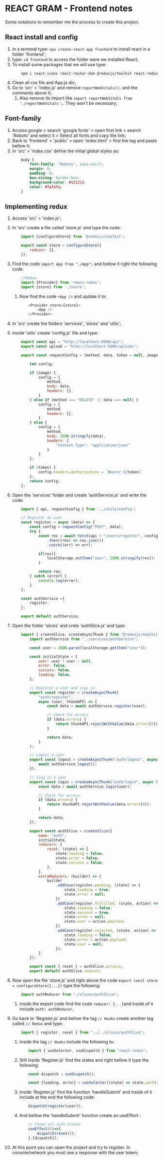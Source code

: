 # REACT GRAM - Frontend notes

Some notations to remember me the process to create this project.

## React install and config

1. In a terminal type: ```npx create-react-app frontend``` to install react in a folder 'frontend';
2. type: ```cd frontend``` to access the folder were we installed React;
3. To install some packages that we will use type:
    ```
        npm i react-icons react-router-dom @reduxjs/toolkit react-redux
    ```
4. Clean all css file and App.js div;
5. Go to 'src' > 'index.js' and remove ```reportWebVitals();``` and the comments above it;
    1. Also remove its import like ```import reportWebVitals from './reportWebVitals';```. They won't be necessary;


## Font-family

1. Access google > search 'google fonts' > open first link > search 'Roboto' and select it > Select all fonts and copy the link;
2. Back to 'frontend' > 'public' > open 'index.html' > find the tag <title>ReactGram</title> and paste bellow it;
3. In 'src' > 'index.css' define the initial global styles as:
    ```css
        body {
            font-family: "Roboto", sans-serif;
            margin: 0;
            padding: 0;
            box-sizing: border-box;
            background-color: #121212;
            color: #fafafa;
        }
    ```
## Implementing redux

1. Access 'src' > 'index.js';
2. In 'src' create a file called 'store.js' and type the code:
    ```javascript
        import {configureStore} from '@reduxjs/toolkit';

        export const store = configureStore({
            reducer: {},
        });
    ```
3. Find the code ```import App from "./App";``` and bellow it right the following code:
    ```javascript
        //Redux
        import {Provider} from 'react-redux';
        import {store} from './store';
    ```
    1. Now find the code ```<App />``` and update it to:
        ```javascript
            <Provider store={store}>
                <App />
            </Provider>
        ```    
4. In 'src' create the folders 'services', 'slices' and 'utils';
5. Inside 'utils' create 'config.js' file and type:
    ```javascript
        export const api = "http://localhost:5000/api";
        export const upload = "http://localhost:5000/uploads";

        export const requestConfig = (method, data, token = null, image = null) => {

            let config;

            if (image) {
                config = {
                    method,
                    body: data,
                    headers: {},
                }
            } else if (method === "DELETE" || data === null) {
                config = {
                    method,
                    headers: {},
                }
            } else {
                config = {
                    method,
                    body: JSON.stringify(data),
                    headers: {
                        "Content-Type": "application/json"
                    }
                }
            };

            if (token) {
                config.headers.Authorization = `Bearer ${token}`
            };
            return config;
        };
    ```
6. Open the 'services' folder and create 'authService.js' and write the code:
    ```javascript
        import { api, requestConfig } from '../utils/config';

        // Register an user
        const register = async (data) => {
            const config = requestConfig("POST", data);
            try {
                const res = await fetch(api + "/users/register", config)
                    .then((res) => res.json())
                    .catch((err) => err);

                if(res){
                    localStorage.setItem("user", JSON.stringify(res));
                }

                return res;
            } catch (error) {
                console.log(error);
            }
        };

        const authService ={
            register,
        };

        export default authService;
    ```
7. Open the folder 'slices' and crete 'authSlice.js' and type:
    ```javascript
        import { createSlice, createAsyncThunk } from "@reduxjs/toolkit";
            import authService from "../services/authService";

            const user = JSON.parse(localStorage.getItem("user"));

            const initialState = {
                user: user ? user : null,
                error: false,
                success: false,
                loading: false,
            };

            // Register a user and sign in
            export const register = createAsyncThunk(
                "auth/register",
                async (user, thunkAPI) => {
                    const data = await authService.register(user);

                    // Check for errors
                    if (data.errors) {
                        return thunkAPI.rejectWithValue(data.errors[0]);
                    }

                    return data;
                }
            );

            // Logout a user
            export const logout = createAsyncThunk("auth/logout", async () => {
                await authService.logout();
            });

            // Sing in a user
            export const login = createAsyncThunk("auth/login", async (user, thunkAPI) => {
                const data = await authService.login(user);

                // Check for errors
                if (data.errors) {
                    return thunkAPI.rejectWithValue(data.errors[0]);
                }

                return data;
            });

            export const authSlice = createSlice({
                name: "auth",
                initialState,
                reducers: {
                    reset: (state) => {
                        state.loading = false;
                        state.error = false;
                        state.success = false;
                    },
                },
                extraReducers: (builder) => {
                    builder
                        .addCase(register.pending, (state) => {
                            state.loading = true;
                            state.error = null;
                        })
                        .addCase(register.fulfilled, (state, action) => {
                            state.loading = false;
                            state.success = true;
                            state.error = null;
                            state.user = action.payload;
                        })
                        .addCase(register.rejected, (state, action) => {
                            state.loading = false;
                            state.error = action.payload;
                            state.user = null;
                        });
                },
            });

            export const { reset } = authSlice.actions;
            export default authSlice.reducer;

    ```
8. Now open the file 'store.js' and right above the code ```export const store = configureStore({...})``` type the following:
    ```javascript
        import authReducer from "./slices/authSlice";    
    ```
    1. inside the export code find the code ```reducer: {...}```and inside of it include ```auth: authReducer,``` 

9. Go back to 'Register.js'  and bellow the tag ```// Hooks``` create another tag called ```// Redux``` and type:
    ```javascript
        import { register, reset } from "../../slices/authSlice";
    ```
    1. Inside the tag ```// Hooks``` include the following to:
        ```javascript
            import { useSelector, useDispatch } from "react-redux";
        ```
    2. Still inside 'Register.js' find the states and right bellow it type the following:
        ```javascript
            const dispatch = useDispatch();

            const {loading, error} = useSelector((state) => state.auth);
        ```
    3. Inside 'Register.js' find the function 'handleSubmit' and inside of it include at the end the following code:
        ```javascript
            dispatch(register(user));
        ```
    4. And bellow the 'handleSubmit' function create an useEffect :
        ```javascript
            // Clean all auth states
            useEffect(()=>{
                dispatch(reset());
            },[dispatch]);
        ```
10. At this point you can open the project and try to register. In console/network you must see a response with the user token;










